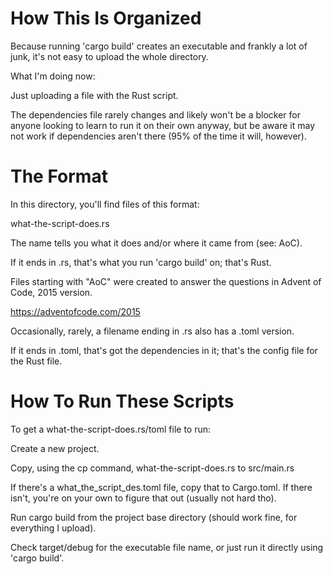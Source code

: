 # How This Is Organized

Because running 'cargo build' creates an executable and frankly a lot of junk, it's not easy to upload the whole directory.

What I'm doing now:

Just uploading a file with the Rust script.

The dependencies file rarely changes and likely won't be a blocker for anyone looking to learn to run it on their own anyway, but be aware it may not work if dependencies aren't there (95% of the time it will, however).

# The Format

In this directory, you'll find files of this format:

what-the-script-does.rs

The name tells you what it does and/or where it came from (see: AoC).

If it ends in .rs, that's what you run 'cargo build' on; that's Rust.

Files starting with "AoC" were created to answer the questions in Advent of Code, 2015 version.

https://adventofcode.com/2015

Occasionally, rarely, a filename ending in .rs also has a .toml version.

If it ends in .toml, that's got the dependencies in it; that's the config file for the Rust file.

# How To Run These Scripts

To get a what-the-script-does.rs/toml file to run:

Create a new project.

Copy, using the cp command, what-the-script-does.rs to src/main.rs

If there's a what_the_script_des.toml file, copy that to Cargo.toml. If there isn't, you're on your own to figure that out (usually not hard tho).

Run cargo build from the project base directory (should work fine, for everything I upload).

Check target/debug for the executable file name, or just run it directly using 'cargo build'.
